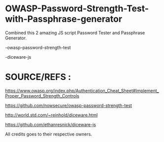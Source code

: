 # OWASP-Password-Strength-Test-with-Passphrase-generator

Combined this 2 amazing JS script Password Tester and Passphrase Generator.

-owasp-password-strength-test

-diceware-js


# SOURCE/REFS :

https://www.owasp.org/index.php/Authentication_Cheat_Sheet#Implement_Proper_Password_Strength_Controls

https://github.com/nowsecure/owasp-password-strength-test

http://world.std.com/~reinhold/diceware.html

https://github.com/ethanresnick/diceware-js

All credits goes to their respective owners.


